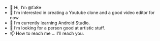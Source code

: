 - 👋 Hi, I’m @fa8e
- 👀 I’m interested in creating a Youtube clone and a good video editor for now.
- 🌱 I’m currently learning Android Studio.
- 💞️ I’m looking for a person good at artistic stuff.
- 📫 How to reach me ... I'll reach you.

<!---
fa8e/fa8e is a ✨ special ✨ repository because its `README.md` (this file) appears on your GitHub profile.
You can click the Preview link to take a look at your changes.
--->
